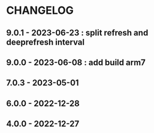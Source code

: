# CHANGELOG
## 9.0.1 - 2023-06-23 : split refresh and deeprefresh interval
## 9.0.0 - 2023-06-08 : add build arm7
## 7.0.3 - 2023-05-01
## 6.0.0 - 2022-12-28
## 4.0.0 - 2022-12-27


